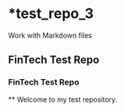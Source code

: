 # *test_repo_3
Work with Markdown files

## FinTech Test Repo

### FinTech Test Repo

** Welcome to my test repository.